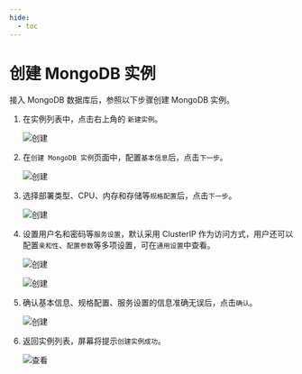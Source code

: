 ```yaml
---
hide:
  - toc
---
```


# 创建 MongoDB 实例

接入 MongoDB 数据库后，参照以下步骤创建 MongoDB 实例。

1. 在实例列表中，点击右上角的 `新建实例`。

    ![创建](https://docs.daocloud.io/daocloud-docs-images/docs/zh/docs/middleware/mongodb/images/create1.jpg)

2. 在`创建 MongoDB 实例`页面中，配置`基本信息`后，点击`下一步`。

    ![创建](https://docs.daocloud.io/daocloud-docs-images/docs/zh/docs/middleware/mongodb/images/create2.jpg)


3. 选择部署类型、CPU、内存和存储等`规格配置`后，点击`下一步`。

    ![创建](https://docs.daocloud.io/daocloud-docs-images/docs/zh/docs/middleware/mongodb/images/create3.jpg)


4. 设置用户名和密码等`服务设置`，默认采用 ClusterIP 作为访问方式，用户还可以配置`亲和性`、`配置参数`等多项设置，可在`通用设置`中查看。

    ![创建](https://docs.daocloud.io/daocloud-docs-images/docs/zh/docs/middleware/mongodb/images/create4.jpg)


    ![创建](https://docs.daocloud.io/daocloud-docs-images/docs/zh/docs/middleware/mongodb/images/create5.jpg)


5. 确认基本信息、规格配置、服务设置的信息准确无误后，点击`确认`。

    ![创建](https://docs.daocloud.io/daocloud-docs-images/docs/zh/docs/middleware/mongodb/images/create6.jpg)

6. 返回实例列表，屏幕将提示`创建实例成功`。

    ![查看](https://docs.daocloud.io/daocloud-docs-images/docs/zh/docs/middleware/mongodb/images/create7.jpg)